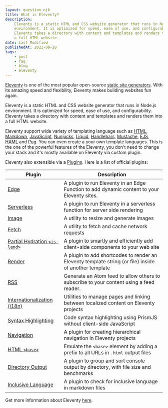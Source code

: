 ```yaml
---
layout: question.njk
title: What is Eleventy?
description:
    Eleventy is a static HTML and CSS website generator that runs in Node.js
    environment. It is optimized for speed, ease of use, and configurability.
    Eleventy takes a directory with content and templates and renders them into
    a full HTML website.
date: Last Modified
publishedAt: 2022-09-28
tags:
    - post
    - faq
    - blog
    - eleventy
---
```


[Eleventy][1] is one of the most popular open-source [static site
generators][2]. With its amazing speed and flexibility, Eleventy makes building
websites fun again.

Eleventy is a static HTML and CSS website generator that runs in Node.js
environment. It is optimized for speed, ease of use, and configurability.
Eleventy takes a directory with content and templates and renders them into a
full HTML website.

Eleventy support wide variety of templating language such as [HTML][3],
[Markdown][4], [JavaScript][5], [Nunjucks][6], [Liquid][7], [Handlebars][8],
[Mustache][9], [EJS][10], [HAML][11] and [Pug][12]. You can even create a your
own template languages. This is the one of the powerful features of the
Eleventy, you don't need to change your stack and it's mostly available on
Eleventy via custom plugin.

Eleventy also extensible via a [Plugins][13]. Here is a list of official
plugins:

| Plugin                              | Description                                                                                           |
| ----------------------------------- | ----------------------------------------------------------------------------------------------------- |
| [Edge][14]                          | A plugin to run Eleventy in an Edge Function to add dynamic content to your Eleventy sites.           |
| [Serverless][15]                    | A plugin to run Eleventy in a serverless function for server side rendering                           |
| [Image][16]                         | A utility to resize and generate images                                                               |
| [Fetch][17]                         | A utility to fetch and cache network requests                                                         |
| [Partial Hydration `<is-land>`][18] | A plugin to smartly and efficiently add client-side components to your web site                       |
| [Render][19]                        | A plugin to add shortcodes to render an Eleventy template string (or file) inside of another template |
| [RSS][20]                           | Generate an Atom feed to allow others to subscribe to your content using a feed reader.               |
| [Internationalization (i18n)][21]   | Utilities to manage pages and linking between localized content on Eleventy projects                  |
| [Syntax Highlighting][22]           | Code syntax highlighting using PrismJS without client-side JavaScript                                 |
| [Navigation][23]                    | A plugin for creating hierarchical navigation in Eleventy projects                                    |
| [HTML `<base>`][24]                 | Emulate the `<base>` element by adding a prefix to all URLs in `.html` output files                   |
| [Directory Output][25]              | A plugin to group and sort console output by directory, with file size and benchmarks                 |
| [Inclusive Language][26]            | A plugin to check for inclusive language in markdown files                                            |

Get more information about Eleventy [here][1].

[1]: https://www.11ty.dev/
[2]: /questions/what-is-static-site-generator/
[3]: https://www.11ty.dev/docs/languages/html/
[4]: https://www.11ty.dev/docs/languages/markdown/
[5]: https://www.11ty.dev/docs/languages/javascript/
[6]: https://www.11ty.dev/docs/languages/nunjucks/
[7]: https://www.11ty.dev/docs/languages/liquid/
[8]: https://www.11ty.dev/docs/languages/handlebars/
[9]: https://www.11ty.dev/docs/languages/mustache/
[10]: https://www.11ty.dev/docs/languages/ejs/
[11]: https://www.11ty.dev/docs/languages/haml/
[12]: https://www.11ty.dev/docs/languages/pug/
[13]: https://www.11ty.dev/docs/plugins/
[14]: https://www.11ty.dev/docs/plugins/edge/
[15]: https://www.11ty.dev/docs/plugins/serverless/
[16]: https://www.11ty.dev/docs/plugins/image/
[17]: https://www.11ty.dev/docs/plugins/fetch/
[18]: https://www.11ty.dev/docs/plugins/partial-hydration/
[19]: https://www.11ty.dev/docs/plugins/render/
[20]: https://www.11ty.dev/docs/plugins/rss/
[21]: https://www.11ty.dev/docs/plugins/i18n/
[22]: https://www.11ty.dev/docs/plugins/syntaxhighlight/
[23]: https://www.11ty.dev/docs/plugins/navigation/
[24]: https://www.11ty.dev/docs/plugins/html-base/
[25]: https://www.11ty.dev/docs/plugins/directory-output/
[26]: https://www.11ty.dev/docs/plugins/inclusive-language/
